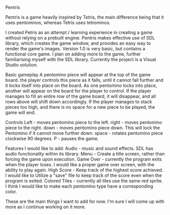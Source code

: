 Pentris

Pentris is a game heavily inspired by Tetris, the main difference being that it uses pentominos, whereas Tetris uses tetrominos.


I created Petris as an attempt / learning experience in creating a game without relying on a prebuilt engine. 
Pentris makes effective use of SDL library, which creates the game window, and provides an easy way to render the game's images.
Version 1.0 is very basic, but contains a functional core game. I plan on adding more to the game, further familiarising myself with the SDL library. Currently the project is a Visual Studio solution.


Basic gameplay
	A pentomino piece will appear at the top of the game board. the player controls this piece as it falls, until it cannot fall further and it locks itself into place on the board. As one pentomino locks into place, another will appear on the board for the player to control. If the player manages to fill an entire row of the game board, it will disappear, and all rows above will shift down accordingly. If the player manages to stack pieces too high, and there is no space for a new piece to be played, the game will end.

Controls
Left - moves pentomino piece to the left.
right - moves pentomino piece to the right.
down - moves pentomino piece down. This will lock the Pentomino if it cannot move further down.
space - rotates pentomino piece clockwise 90 degrees.
P - pauses the game.



Features I would like to add:
Audio - music and sound effects. SDL has audio functionality within its library.
Menu - Create a title screen, rather than forcing the game upon execution.
Game Over - currently the program exits when the player loses. I would like a proper game over screen, with the ability to play again.
High Score - Keep track of the highest score achieved. I would like to Utilize a "save" file to keep track of the score even when the program is exited.
Colored Tiles - currently all tiles use the same red sprite. I think I would like to make each pentomino type have a corresponding color.

These are the main things I want to add for now. I'm sure I will come up with more as I continue working on it more.